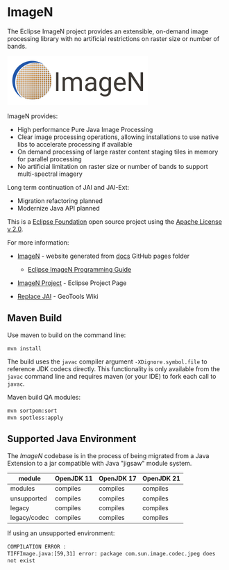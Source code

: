 # ImageN

The Eclipse ImageN project provides an extensible, on-demand image processing library with no artificial
restrictions on raster size or number of bands.

![](logo/imagen-horizontal-logo-small.png)

ImageN provides:

* High performance Pure Java Image Processing
* Clear image processing operations, allowing installations to use native libs to accelerate processing if available
* On demand processing of large raster content staging tiles in memory for parallel processing
* No artificial limitation on raster size or number of bands to support multi-spectral imagery

Long term continuation of JAI and JAI-Ext:

* Migration refactoring planned
* Modernize Java API planned

This is a [Eclipse Foundation](https://www.eclipse.org) open source project using the [Apache License v 2.0](LICENSE.md).

For more information:

* [ImageN](https://eclipse-imagen.github.io/imagen/) - website generated from [docs](docs) GitHub pages folder
  
   * [Eclipse ImageN Programming Guide](https://eclipse-imagen.github.io/imagen/guide/)
   
* [ImageN Project](https://projects.eclipse.org/projects/technology.imagen) - Eclipse Project Page
* [Replace JAI](https://github.com/geotools/geotools/wiki/Replace-JAI) - GeoTools Wiki

## Maven Build

Use maven to build on the command line:

    mvn install

The build uses the `javac` compiler argument `-XDignore.symbol.file` to reference JDK codecs directly. This functionality is only available from the `javac` command line and requires maven (or your IDE) to fork each call to `javac`.

Maven build QA modules:

    mvn sortpom:sort
    mvn spotless:apply

## Supported Java Environment

The *ImageN* codebase is in the process of being migrated from a Java Extension to a jar compatible with Java "jigsaw" module system.

| module       | OpenJDK 11 | OpenJDK 17 | OpenJDK 21 |
|--------------|------------|------------|------------|
| modules      | compiles   | compiles   | compiles   | 
| unsupported  | compiles   | compiles   | compiles   | 
| legacy       | compiles   | compiles   | compiles   | 
| legacy/codec | compiles   | compiles   | compiles   | 

If using an unsupported environment:

```
COMPILATION ERROR : 
TIFFImage.java:[59,31] error: package com.sun.image.codec.jpeg does not exist
```